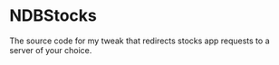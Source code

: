 # NDBStocks
The source code for my tweak that redirects stocks app requests to a server of your choice. 
